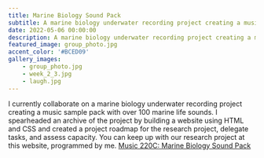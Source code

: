 ```yaml
---
title: Marine Biology Sound Pack
subtitle: A marine biology underwater recording project creating a music sample pack with marine life sounds.
date: 2022-05-06 00:00:00
description: A marine biology underwater recording project creating a music sample pack with over 300 marine life sounds. I spearheaded an archive of the project by building a website using HTML and CSS and created a project roadmap for the research project.
featured_image: group_photo.jpg
accent_color: '#BCED09'
gallery_images:
    - group_photo.jpg
    - week_2_3.jpg
    - laugh.jpg
---
```

I currently collaborate on a marine biology underwater recording project creating a music sample pack with over 100 marine life sounds. I spearheaded an archive of the project by building a website using HTML and CSS and created a project roadmap for the research project, delegate tasks, and assess capacity. You can keep up with our research project at this website, programmed by me.
    [Music 220C: Marine Biology Sound Pack](http://ccrma.stanford.edu/~gandhi/220C/)
